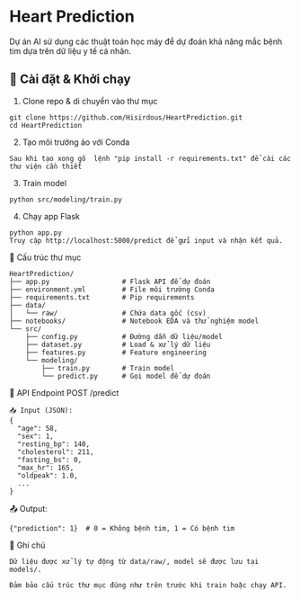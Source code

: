 # Heart Prediction
Dự án AI sử dụng các thuật toán học máy để dự đoán khả năng mắc bệnh tim dựa trên dữ liệu y tế cá nhân.
## 🧰 Cài đặt & Khởi chạy
1. Clone repo & di chuyển vào thư mục
```
git clone https://github.com/Hisirdous/HeartPrediction.git
cd HeartPrediction
```
2. Tạo môi trường ảo với Conda
```
Sau khi tạo xong gõ  lệnh "pip install -r requirements.txt" để cài các thư viện cần thiết 
```
3. Train model
```
python src/modeling/train.py
```
4. Chạy app Flask
```
python app.py
Truy cập http://localhost:5000/predict để gửi input và nhận kết quả.
```
🧩 Cấu trúc thư mục
```
HeartPrediction/
├── app.py                  # Flask API để dự đoán
├── environment.yml         # File môi trường Conda
├── requirements.txt        # Pip requirements
├── data/
│   └── raw/                # Chứa data gốc (csv)
├── notebooks/              # Notebook EDA và thử nghiệm model
└── src/
    ├── config.py           # Đường dẫn dữ liệu/model
    ├── dataset.py          # Load & xử lý dữ liệu
    ├── features.py         # Feature engineering
    └── modeling/
        ├── train.py        # Train model
        └── predict.py      # Gọi model để dự đoán
```
🔄 API Endpoint
POST /predict
```
📥 Input (JSON):
{
  "age": 58,
  "sex": 1,
  "resting_bp": 140,
  "cholesterol": 211,
  "fasting_bs": 0,
  "max_hr": 165,
  "oldpeak": 1.0,
  ...
}
```
📤 Output:
```
{"prediction": 1}  # 0 = Không bệnh tim, 1 = Có bệnh tim
```
📌 Ghi chú
```
Dữ liệu được xử lý tự động từ data/raw/, model sẽ được lưu tại models/.

Đảm bảo cấu trúc thư mục đúng như trên trước khi train hoặc chạy API.
```

